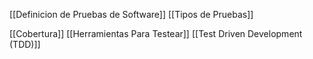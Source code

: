 [[Definicion de Pruebas de Software]]
[[Tipos de Pruebas]]

[[Cobertura]]
[[Herramientas Para Testear]]
[[Test Driven Development (TDD)]]

